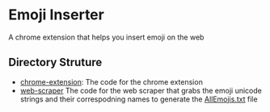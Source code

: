 # Emoji Inserter
A chrome extension that helps you insert emoji on the web

## Directory Struture

* [chrome-extension](./chrome-extension): The code for the chrome extension
* [web-scraper](./web-scraper) The code for the web scraper that grabs the emoji unicode strings and their correspodning names to generate the [AllEmojis.txt](./web-scraper/AllEmojis.txt) file